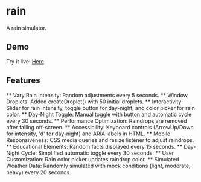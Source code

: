 # rain
A rain simulator.

## Demo
Try it live: [Here]()

## Features

** Vary Rain Intensity: Random adjustments every 5 seconds.
** Window Droplets: Added createDroplet() with 50 initial droplets.
** Interactivity: Slider for rain intensity, toggle button for day-night, and color picker for rain color.
** Day-Night Toggle: Manual toggle with button and automatic cycle every 30 seconds.
** Performance Optimization: Raindrops are removed after falling off-screen.
** Accessibility: Keyboard controls (ArrowUp/Down for intensity, 'd' for day-night) and ARIA labels in HTML.
** Mobile Responsiveness: CSS media queries and resize listener to adjust raindrops.
** Educational Elements: Random facts displayed every 15 seconds.
** Day-Night Cycle: Simplified automatic toggle every 30 seconds.
** User Customization: Rain color picker updates raindrop color.
** Simulated Weather Data: Randomly simulated with mock conditions (light, moderate, heavy) every 20 seconds.
